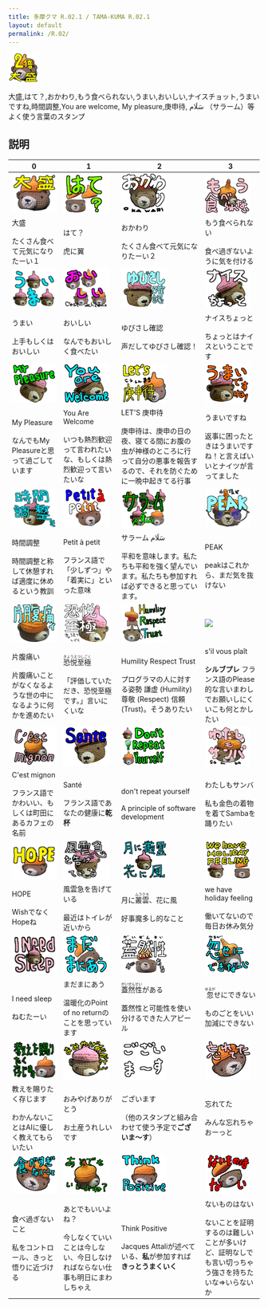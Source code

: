 ```yaml
---
title: 多摩クマ R.02.1 / TAMA-KUMA R.02.1
layout: default
permalink: /R.02/
---
```


![](images\00_IMG_4337_main.png)

大盛,はて？,おかわり,もう食べられない,うまい,おいしい,ナイスチョット,うまいですね,時間調整,You are welcome, My pleasure,庚申待, سَلَام （サラーム）等よく使う言葉のスタンプ

## 説明

| 0 | 1 | 2 | 3 |
|---|---|---|---|
| ![](images\01_IMG_4337_大盛.png)| ![](images\02_IMG_4348_はて？.png)| ![](images\03_IMG_4339_おかわり.png)| ![](images\04_IMG_4341_もう食べられない.png)|
|大盛<br/><br/>たくさん食べて元気になりたーい１|はて？<br/><br/>虎に翼|おかわり<br/><br/>たくさん食べて元気になりたーい２|もう食べられない<br/><br/>食べ過ぎないように気を付ける|
| ![](images\05_3_kumas_うまい.png)| ![](images\06_3_kumas_おいしい.png)| ![](images\07_PXL_20240628_100008457_ゆびさし確認.png)| ![](images\08_PXL_20240628_100118865_ナイスちょっと.png)|
|うまい<br/><br/>上手もしくはおいしい|おいしい<br/><br/>なんでもおいしく食べたい|ゆびさし確認<br/><br/>声だしてゆびさし確認！|ナイスちょっと<br/><br/>ちょっとはナイスということです|
| ![](images\09_PXL_20240628_100118865_MyPleasure.png)| ![](images\10_PXL_20240628_100118865_youAreWelcome.png)| ![](images\11_IMG_4334_LETS庚申待.png)| ![](images\12_PXL_20240628_095956204_うまいですね.png)|
|My Pleasure<br/><br/>なんでもMy Pleasureと思って過ごしています|You Are Welcome<br/><br/>いつも熱烈歓迎って言われたいな、もしくは熱烈歓迎って言いたいな|LET'S 庚申待<br/><br/>庚申待は、庚申の日の夜、寝てる間にお腹の虫が神様のところに行って自分の悪事を報告するので、それを防ぐために一晩中起きてる行事|うまいですね<br/><br/>返事に困ったときはうまいですね！と言えばいいとナイツが言ってました|
| ![](images\13_PXL_20240628_095956204_時間調整.png)| ![](images\14_IMG_4335_Petit_a_petit.png)| ![](images\15_3_kumas_サラーム.png)| ![](images\16_IMG_4345_peak.png)|
|時間調整<br/><br/>時間調整と称して休憩すれば適度に休めるという教訓|Petit à petit<br/><br/>フランス語で「少しずつ」や「着実に」といった意味|サラーム سَلَام<br/><br/>平和を意味します。私たちも平和を強く望んでいます。私たちも参加すれば必ずできると思っています。|PEAK<br/><br/>peakはこれから、まだ気を抜けない|
| ![](images\17_IMG_4341_片腹痛い.png)| ![](images\18_PXL_20240628_100118865_恐悦至極.png)| ![](images\19_IMG_4343_hrt.png)| ![](images\20_PXL_20240628_100008457_s'il_vous_plaît.png)|
|片腹痛い<br/><br/>片腹痛いことがなくなるような世の中になるように何かを進めたい|<ruby>恐悦至極<rp>（</rp><rt>きょうえつしごく</rt><rp>）</rp></ruby><br/><br/>「評価していただき、恐悦至極です。」言いにくいな|Humility Respect Trust<br/><br/>プログラマの人に対する姿勢 謙虚 (Humility) 尊敬 (Respect) 信頼 (Trust)。そうありたい|s'il vous plaît<br/><br/>**シルブプレ** フランス語のPlease的な言いまわしでお願いしにくいこも何とかしたい|
| ![](images\21_IMG_4341_cest_mignon.png)| ![](images\22_PXL_20240628_100008457_sante.png)| ![](images\23_3_kumas_dont_repeat_yourself.png)| ![](images\24_IMG_4347_わたしもサンバ.png)|
|C'est mignon<br/><br/>フランス語でかわいい、もしくは町田にあるカフェの名前|Santé<br/><br/>フランス語であなたの健康に**乾杯**|don't repeat yourself<br/><br/>A principle of software development|わたしもサンバ<br/><br/>私も金色の着物を着てSambaを踊りたい|
| ![](images\25_IMG_4337_hope.png)| ![](images\26_PXL_20240628_100021899_風雲急を告げている.png)| ![](images\27_2_kumas_月に叢雲、花に風.png)| ![](images\28_2_kumas_holiday_feeling.png)|
|HOPE<br/><br/>WishでなくHopeね|風雲急を告げている<br/><br/>最近はトイレが近いから|月に<ruby>叢雲<rp>（</rp><rt>ムラクモ</rt><rp>）</rp></ruby>、花に風<br/><br/>好事魔多し的なこと|we have holiday feeling<br/><br/>働いてないので毎日お休み気分|
| ![](images\29_2_kumas_i_need_sleep.png)| ![](images\30_IMG_4348_まだまにあう.png)| ![](images\31_IMG_4349_蓋然性.png)| ![](images\32_IMG_4338_忽せにできない.png)|
|I need sleep<br/><br/>ねむたーい|まだまにあう<br/><br/>温暖化のPoint of no returnのことを思っています|<ruby>蓋然性<rp>（</rp><rt>がいぜんせい</rt><rp>）</rp></ruby>がある<br/><br/>蓋然性と可能性を使い分けるできた人アピール|<ruby>忽<rp>（</rp><rt>ゆるが</rt><rp>）</rp></ruby>せにできない<br/><br/>ものごとをいい加減にできない|
| ![](images\33_IMG_4337_教えを賜りたく存じます.png)| ![](images\34_PXL_20240628_100118865_おみやげありがとう.png)| ![](images\35_messages_ございます.png)| ![](images\36_IMG_4336_忘れてた.png)|
|教えを賜りたく存じます<br/><br/>わかんないことはAIに優しく教えてもらいたい|おみやげありがとう<br/><br/>お土産うれしいです|ございます<br/><br/>（他のスタンプと組み合わせて使う予定で**ございま～す**）|忘れてた<br/><br/>みんな忘れちゃおーっと|
| ![](images\37_IMG_4336_食べ過ぎないこと.png)| ![](images\38_IMG_4341_あとでもいいよね.png)| ![](images\39_IMG_4337_think_positive.png)| ![](images\40_IMG_4349_ないものはない.png)|
|食べ過ぎないこと<br/><br/>私をコントロール、きっと悟りに近づける|あとでもいいよね？<br/><br/>今しなくていいことは今しない、今日しなければならない仕事も明日にまわしちゃえ|Think Positive<br/><br/>Jacques Attaliが述べている、**私**が参加すれば**きっとうまくいく**|ないものはない<br/><br/>ないことを証明するのは難しいことが多いけど、証明なしでも言い切っちゃう強さを持ちたいな⇒いらないか|

<!--
we have holiday feeling
I need sleep
月に<ruby>叢雲<rp>（</rp><rt>ムラクモ</rt><rp>）</rp></ruby>、花に風
don't repeat yourself
うまい
おいしい
サラーム سَلَام
LET'S 庚申待
Petit à petit
食べ過ぎないこと
忘れてた
Think Positive
教えを賜りたく存じます
大盛
HOPE
<ruby>忽<rp>（</rp><rt>ゆるが</rt><rp>）</rp></ruby>せにできない
おかわり
C'est mignon
あとでもいいよね？
もう食べられない
片腹痛い
Humility Respect Trust
PEAK
わたしもサンバ
はて？
まだまにあう
ないものはない
<ruby>蓋然性<rp>（</rp><rt>がいぜんせい</rt><rp>）</rp></ruby>がある
ございます
うまいですね
時間調整
Santé
ゆびさし確認
s'il vous plaît
風雲急を告げている
My Pleasure
You Are Welcome
おみやげありがとう
ナイスちょっと
<ruby>恐悦至極<rp>（</rp><rt>きょうえつしごく</rt><rp>）</rp></ruby>

-->